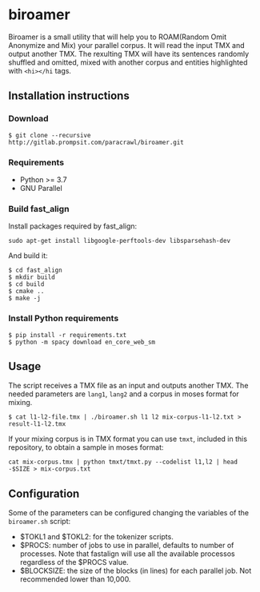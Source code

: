 # biroamer
Biroamer is a small utility that will help you to ROAM(Random Omit Anonymize and Mix) your parallel corpus. It will read the input TMX and output another TMX. The rexulting TMX will have its sentences randomly shuffled and omitted, mixed with another corpus and entities highlighted with `<hi></hi` tags.

## Installation instructions

### Download

```
$ git clone --recursive http://gitlab.prompsit.com/paracrawl/biroamer.git
```

### Requirements

 * Python >= 3.7
 * GNU Parallel

### Build fast_align
Install packages required by fast_align:
```
sudo apt-get install libgoogle-perftools-dev libsparsehash-dev
```

And build it:
```
$ cd fast_align
$ mkdir build
$ cd build
$ cmake ..
$ make -j
```

### Install Python requirements

```
$ pip install -r requirements.txt
$ python -m spacy download en_core_web_sm
```


## Usage
The script receives a TMX file as an input and outputs another TMX. The needed parameters are `lang1`, `lang2` and a corpus in moses format for mixing.
```
$ cat l1-l2-file.tmx | ./biroamer.sh l1 l2 mix-corpus-l1-l2.txt > result-l1-l2.tmx
```
If your mixing corpus is in TMX format you can use `tmxt`, included in this repository, to obtain a sample in moses format:
```
cat mix-corpus.tmx | python tmxt/tmxt.py --codelist l1,l2 | head -$SIZE > mix-corpus.txt
```

## Configuration
Some of the parameters can be configured changing the variables of the `biroamer.sh` script:
 * $TOKL1 and $TOKL2: for the tokenizer scripts.
 * $PROCS: number of jobs to use in parallel, defaults to number of processes. Note that fastalign will use all the available processos regardless of the $PROCS value.
 * $BLOCKSIZE: the size of the blocks (in lines) for each parallel job. Not recommended lower than 10,000.
